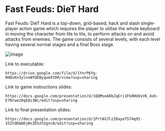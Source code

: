 # Fast Feuds: DieT Hard

Fast Feuds: DieT Hard is a top-down, grid-based, hack and slash single-player action game which requires the player to utilise the whole keyboard in moving the character from tile to tile, to perform attacks on and avoid attacks from enemies. The game consists of several levels, with each level having several normal stages and a final Boss stage.

![image](https://user-images.githubusercontent.com/52653080/129483394-06274a15-29af-4ee3-ace7-dce9b2865c76.png)

Link to executable:
```
https://drive.google.com/file/d/1YnrP6Yg-DHDvKn3ylnvWYQEByqomXtDR/view?usp=sharing
```

Link to game instructions slides:
```
https://docs.google.com/presentation/d/1QQMseAOb2qEri1Fk0HUUvV6_4xb-E7Nrwe20qEQi3Wc/edit?usp=sharing
```

Link to final presentation slides:
```
https://docs.google.com/presentation/d/1PrtAVJlzIBayeTS74q9I-15ZtODAADjWsZDSzh2gnc0/edit?usp=sharing
```
